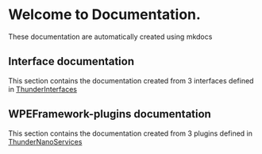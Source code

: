# Welcome to Documentation.
These documentation are automatically created using mkdocs

## Interface documentation
This section contains the documentation created from 3 interfaces defined in [ThunderInterfaces](https://github.com/rdkcentral/ThunderInterfaces)

## WPEFramework-plugins documentation
This section contains the documentation created from  3 plugins defined in [ThunderNanoServices](https://github.com/rdkcentral/ThunderNanoServices)
